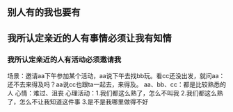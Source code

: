 ## 别人有的我也要有

## 我所认定亲近的人有事情必须让我有知情

### 我所认定亲近的人有活动必须邀请我

场景：邀请aa下午参加某个活动，aa说下午去找bb玩。看cc还没出发，就问aa：还不去来得及吗？aa说cc也跟ta一起去，来得及。
aa、bb、cc：都是比较熟悉的人
心情：难过、沮丧
心理活动：1.我们都这么熟了，怎么不叫我 2.我们都这么熟了，怎么不让我知道这件事 3.是不是我哪里做得不好